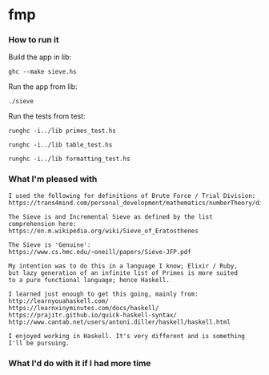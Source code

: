 # fmp
### How to run it

Build the app in lib:

```
ghc --make sieve.hs
```

Run the app from lib:

```
./sieve
```

Run the tests from test:

```
runghc -i../lib primes_test.hs

runghc -i../lib table_test.hs

runghc -i../lib formatting_test.hs

```
### What I'm pleased with

```
I used the following for definitions of Brute Force / Trial Division:
https://trans4mind.com/personal_development/mathematics/numberTheory/divisibilityBruteForce.htm

The Sieve is and Incremental Sieve as defined by the list comprehension here:
https://en.m.wikipedia.org/wiki/Sieve_of_Eratosthenes

The Sieve is 'Genuine':
https://www.cs.hmc.edu/~oneill/papers/Sieve-JFP.pdf

My intention was to do this in a language I know; Elixir / Ruby,
but lazy generation of an infinite list of Primes is more suited
to a pure functional language; hence Haskell.

I learned just enough to get this going, mainly from:
http://learnyouahaskell.com/
https://learnxinyminutes.com/docs/haskell/
https://prajitr.github.io/quick-haskell-syntax/
http://www.cantab.net/users/antoni.diller/haskell/haskell.html

I enjoyed working in Haskell. It's very different and is something
I'll be pursuing.
```

### What I'd do with it if I had more time
